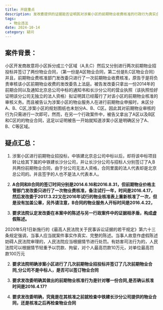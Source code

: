 ```yaml
---
title: 开庭重点
description: 发改委提供的证据能否证明其对涉案小区的前期物业收费核准的行政行为真实合法有效？
tags:
  - 物业违法
date: 2024-10-14
category: 疑问
---
```

## 案件背景：
小区开发商故意将小区拆分成三个区域（A,B,C）然后又分别进行两次前期物业招投标并签订了两份物业合同，（第一份是A区物业合同，第二份是B,C区物业合同）并且，前期物业费核准部门发改委只进行了一次前期物业收费核准，原告于是将负责审核该小区前期物业收费的发改委告上法庭。被告发改委只拿出一份2014年的前期合同以及通知北京总公司中标的通知书和长沙分公司的营业执照（该执照恰好证明该分公司无独立的法人资格）拟证明其已经履行了对该小区的前期物业核准的审核义务。而且被告认为涉案小区的物业服务人在进行前期物业申报时，未区分A、B、C区,涉案小区的规划图纸也未划分A、B、C区。因此其对前期物业审核的行为只需进行一次即可，然而，在另一个行政案件中，被告又拿出了A区以及B区和C区的的物业合同，这足以证明被告一开始就知道涉案小区是明确区分了A、B、C等区域。

## 疑点汇总：
1. 涉案小区进行前期物业招投标，中铁建北京总公司中标以后，却将该中标项目转让给其下属的中铁建长沙分公司，并让长沙分公司与招标人分别签订了A,B共两份前期物业合同，由于分公司无法人资格，合同里面的法人代表却是北京总公司的。并且签字的人也不是法人代表本人。

2. **A合同和B合同的签订时间分别是2014.6.16和2016.8.31，但前期物业价格主管部门发改委只进行了一次物业费核准，备注试行一年，时间是2016.4.17，然后发改委于2017.3.22又在2016年试行的物业核准表上重新核准了一次，但是没有加盖公章，另外请注意，B合同的物业服务人开标时间是2016.4.22，**

1.  **要求法院认定发改委在本案中的陈述与另一行政案件中的证据相矛盾，构成虚假陈述。**

2020年5月1日新施行的《最高人民法院关于民事诉讼证据的若干规定》第六十三条规定强调，当事人应当就案件事实作真实、完整的陈述。当事人故意作虚假陈述妨碍人民法院审理的，人民法院应当根据情节进行处罚。有妨害司法行为的，人民法院可以根据情节轻重予以罚款、拘留，对个人最高罚款10万元，对单位最高罚款100万元

2. **要求法院明确涉案小区进行了几次前期物业招投标并签订了几次前期物业合同,分公司不是中标人，是否可以签订物业合同**

3. **要求发改委明确其做出的前期物业核准行为是针对哪一份合同,是否确认核准时间是2016.4.17?**

4. **要求发改委明确，究竟是在其核准之前就检查中铁建长沙分公司提供的物业合同，还是核准之后再检查物业合同**